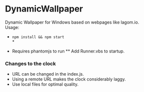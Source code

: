 # DynamicWallpaper
Dynamic Wallpaper for Windows based on webpages like lagom.io.</br>
Usage:
  <ul>
  <li><code>npm install && npm start</code></li>*
  </ul>

* Requires phantomjs to run
** Add Runner.vbs to startup.

### Changes to the clock
<ul>
<li>URL can be changed in the index.js.</li> 
<li>Using a remote URL makes the clock considerably laggy.</li> 
<li>Use local files for optimal quality.</li>

